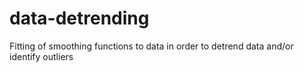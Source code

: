 # data-detrending

Fitting of smoothing functions to data in order to detrend data and/or identify outliers